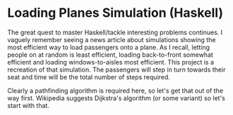 # Loading Planes Simulation (Haskell)

The great quest to master Haskell/tackle interesting problems continues. I vaguely remember seeing a news article about simulations showing the most efficient way to load passengers onto a plane. As I recall, letting people on at random is least efficient, loading back-to-front somewhat efficient and loading windows-to-aisles most efficient. This project is a recreation of that simulation. The passengers will step in turn towards their seat and time will be the total number of steps required.

Clearly a pathfinding algorithm is required here, so let's get that out of the way first. Wikipedia suggests Dijkstra's algorithm (or some variant) so let's start with that.
